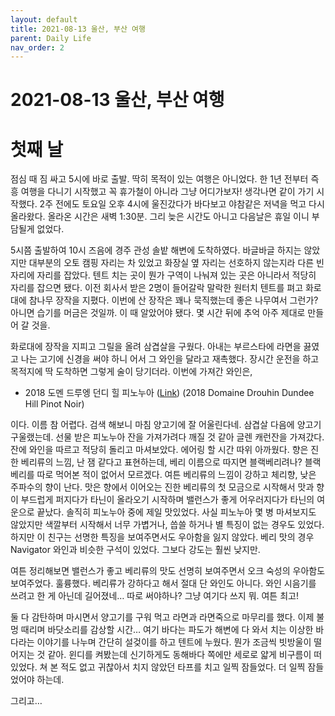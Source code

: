 ```yaml
---
layout: default
title: 2021-08-13 울산, 부산 여행 
parent: Daily Life 
nav_order: 2
---
```


# 2021-08-13 울산, 부산 여행
# 첫째 날
점심 때 짐 싸고 5시에 바로 출발.
딱히 목적이 있는 여행은 아니었다. 한 1년 전부터 즉흥 여행을 다니기 시작했고 꼭 휴가철이 아니라 그냥 어디가보자! 생각나면 같이 가기 시작했다. 2주 전에도 토요일 오후 4시에 울진갔다가 바다보고 야참같은 저녁을 먹고 다시 올라왔다. 올라온 시간은 새벽 1:30분. 그리 늦은 시간도 아니고 다음날은 휴일 이니 부담될게 없었다.

5시쯤 출발하여 10시 즈음에 경주 관성 솔밭 해변에 도착하였다.
바글바글 하지는 않았지만 대부분의 오토 캠핑 자리는 차 있었고 화장실 옆 자리는 선호하지 않는지라 다른 빈 자리에 자리를 잡았다. 텐트 치는 곳이 뭔가 구역이 나눠져 있는 곳은 아니라서 적당히 자리를 잡으면 됐다. 
이전 회사서 받은 2명이 들어갈락 말락한 원터치 텐트를 펴고 화로대에 참나무 장작을 지폈다. 이번에 산 장작은 꽤나 묵직했는데 좋은 나무여서 그런가? 아니면 습기를 머금은 것일까. 이 때 알았어야 됐다. 몇 시간 뒤에 추억 아주 제대로 만들어 갈 것을.

화로대에 장작을 지피고 그릴을 올려 삼겹살을 구웠다. 아내는 부르스타에 라면을 끓였고 나는 고기에 신경을 써야 하니 어서 그 와인을 달라고 재촉했다. 장시간 운전을 하고 목적지에 딱 도착하면 그렇게 술이 당기더라. 이번에 가져간 와인은,

- 2018 도멘 드루엥 던디 힐 피노누아 ([Link](http://shinsegae-lnb.com/product/wineView?id=110))
(2018 Domaine Drouhin Dundee Hill Pinot Noir)

이다. 이름 참 어렵다. 검색 해보니 마침 양고기에 잘 어울린다네. 삼겹살 다음에 양고기 구울랬는데. 선물 받은 피노누아 잔을 가져가려다 깨질 것 같아 글렌 캐런잔을 가져갔다. 잔에 와인을 따르고 적당히 돌리고 마셔보았다. 에어링 할 시간 따위 아까웠다.
향은 진한 베리류의 느낌, 난 잼 같다고 표현하는데, 베리 이름으로 따지면 블랙베리려나? 블랙베리를 따로 먹어본 적이 없어서 모르겠다. 여튼 베리류의 느낌이 강하고 체리향, 낮은 주파수의 향이 난다.
맛은 향에서 이어오는 진한 베리류의 첫 모금으로 시작해서 맛과 향이 부드럽게 퍼지다가 타닌이 올라오기 시작하며 밸런스가 좋게 어우러지다가 타닌의 여운으로 끝났다. 솔직히 피노누아 중에 제일 맛있었다. 사실 피노누아 몇 병 마셔보지도 않았지만 색깔부터 시작해서 너무 가볍거나, 씁쓸 하거나 별 특징이 없는 경우도 있었다. 하지만 이 친구는 선명한 특징을 보여주면서도 우아함을 잃지 않았다. 베리 맛의 경우 Navigator 와인과 비슷한 구석이 있었다. 그보다 강도는 훨씬 낮지만.

여튼 정리해보면 밸런스가 좋고 베리류의 맛도 선명히 보여주면서 오크 숙성의 우아함도 보여주었다. 훌륭했다. 베리류가 강하다고 해서 절대 단 와인도 아니다. 와인 시음기를 쓰려고 한 게 아닌데 길어졌네… 따로 써야하나? 그냥 여기다 쓰지 뭐. 여튼 최고!

둘 다 감탄하며 마시면서 양고기를 구워 먹고 라면과 라면죽으로 마무리를 했다. 이제 불멍 때리며 바닷소리를 감상할 시간…
여기 바다는 파도가 해변에 다 와서 치는 이상한 바다라는 이야기를 나누며 간단히 설겆이를 하고 텐트에 누웠다. 뭔가 조금씩 빗방울이 떨어지는 것 같아. 윈디를 켜봤는데 신기하게도 동해바다 쪽에만 세로로 얇게 비구름이 떠 있었다. 쳐 본 적도 없고 귀찮아서 치지 않았던 타프를 치고 일찍 잠들었다. 더 일찍 잠들었어야 하는데.

그리고…
